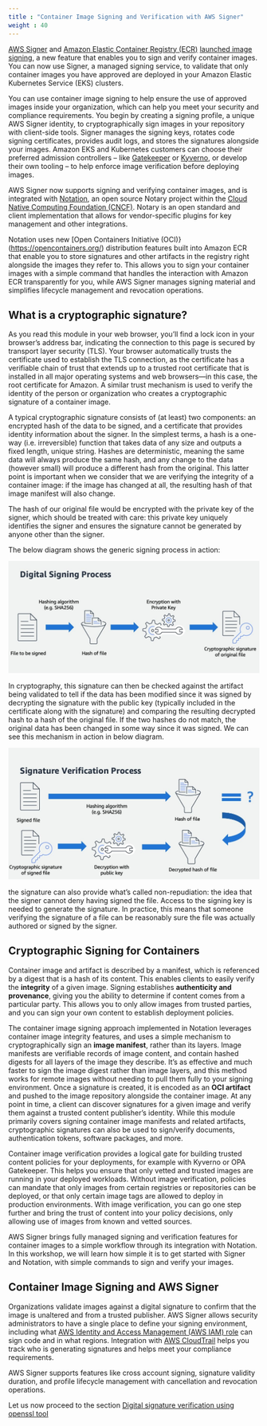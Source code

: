 ```yaml
---
title : "Container Image Signing and Verification with AWS Signer"
weight : 40
---
```


[AWS Signer](https://docs.aws.amazon.com/signer/latest/developerguide/Welcome.html) and [Amazon Elastic Container Registry (ECR)](https://aws.amazon.com/ecr/) [launched image signing](https://aws.amazon.com/about-aws/whats-new/2023/06/aws-container-image-signing/), a new feature that enables you to sign and verify container images. You can now use Signer, a managed signing service, to validate that only container images you have approved are deployed in your Amazon Elastic Kubernetes Service (EKS) clusters. 


You can use container image signing to help ensure the use of approved images inside your organization, which can help you meet your security and compliance requirements.  You begin by creating a signing profile, a unique AWS Signer identity, to cryptographically sign images in your repository with client-side tools. Signer manages the signing keys, rotates code signing certificates, provides audit logs, and stores the signatures alongside your images. Amazon EKS and Kubernetes customers can choose their preferred admission controllers – like [Gatekeeper](https://github.com/open-policy-agent/gatekeeper) or [Kyverno](https://kyverno.io/), or develop their own tooling – to help enforce image verification before deploying images.


AWS Signer now supports signing and verifying container images, and is integrated with [Notation](https://github.com/notaryproject/notation), an open source Notary project within the [Cloud Native Computing Foundation (CNCF)](https://www.cncf.io/). Notary is an open standard and client implementation that allows for vendor-specific plugins for key management and other integrations.

Notation uses new [Open Containers Initiative (OCI)}(https://opencontainers.org/) distribution features built into Amazon ECR that enable you to store signatures and other artifacts in the registry right alongside the images they refer to. This allows you to sign your container images with a simple command that handles the interaction with Amazon ECR transparently for you, while AWS Signer manages signing material and simplifies lifecycle management and revocation operations.

## What is a cryptographic signature?

As you read this module in your web browser, you’ll find a lock icon in your browser’s address bar, indicating the connection to this page is secured by transport layer security (TLS). Your browser automatically trusts the certificate used to establish the TLS connection, as the certificate has a verifiable chain of trust that extends up to a trusted root certificate that is installed in all major operating systems and web browsers—in this case, the root certificate for Amazon. A similar trust mechanism is used to verify the identity of the person or organization who creates a cryptographic signature of a container image.

A typical cryptographic signature consists of (at least) two components: an encrypted hash of the data to be signed, and a certificate that provides identity information about the signer. In the simplest terms, a hash is a one-way (i.e. irreversible) function that takes data of any size and outputs a fixed length, unique string. Hashes are deterministic, meaning the same data will always produce the same hash, and any change to the data (however small) will produce a different hash from the original. This latter point is important when we consider that we are verifying the integrity of a container image: if the image has changed at all, the resulting hash of that image manifest will also change.

The hash of our original file would be encrypted with the private key of the signer, which should be treated with care: this private key uniquely identifies the signer and ensures the signature cannot be generated by anyone other than the signer. 

The below diagram shows the generic signing process in action:

![crypto-1](/static/images/image-security/image-signing/crypto-1.jpg)

In cryptography, this signature can then be checked against the artifact being validated to tell if the data has been modified since it was signed by decrypting the signature with the public key (typically included in the certificate along with the signature) and comparing the resulting decrypted hash to a hash of the original file. If the two hashes do not match, the original data has been changed in some way since it was signed. We can see this mechanism in action in below diagram.

![crypto-2](/static/images/image-security/image-signing/crypto-2.jpg)

the signature can also provide what’s called non-repudiation: the idea that the signer cannot deny having signed the file. Access to the signing key is needed to generate the signature. In practice, this means that someone verifying the signature of a file can be reasonably sure the file was actually authored or signed by the signer.


## Cryptographic Signing for Containers

Container image and artifact is described by a manifest, which is referenced by a digest that is a hash of its content. This enables clients to easily verify the **integrity** of a given image. Signing establishes **authenticity and provenance**, giving you the ability to determine if content comes from a particular party. This allows you to only allow images from trusted parties, and you can sign your own content to establish deployment policies.

The container image signing approach implemented in Notation leverages container image integrity features, and uses a simple mechanism to cryptographically sign an **image manifest**, rather than its layers. Image manifests are verifiable records of image content, and contain hashed digests for all layers of the image they describe. It’s as effective and much faster to sign the image digest rather than image layers, and this method works for remote images without needing to pull them fully to your signing environment. Once a signature is created, it is encoded as an **OCI artifact** and pushed to the image repository alongside the container image. At any point in time, a client can discover signatures for a given image and verify them against a trusted content publisher’s identity. While this module primarily covers signing container image manifests and related artifacts, cryptographic signatures can also be used to sign/verify documents, authentication tokens, software packages, and more.

Container image verification provides a logical gate for building trusted content policies for your deployments, for example with Kyverno or OPA Gatekeeper. This helps you ensure that only vetted and trusted images are running in your deployed workloads. Without image verification, policies can mandate that only images from certain registries or repositories can be deployed, or that only certain image tags are allowed to deploy in production environments. With image verification, you can go one step further and bring the trust of content into your policy decisions, only allowing use of images from known and vetted sources.

AWS Signer brings fully managed signing and verification features for container images to a simple workflow through its integration with Notation. In this workshop, we will learn how simple it is to get started with Signer and Notation, with simple commands to sign and verify your images.


## Container Image Signing and AWS Signer

Organizations validate images against a digital signature to confirm that the image is unaltered and from a trusted publisher. AWS Signer allows security administrators to have a single place to define your signing environment, including what [AWS Identity and Access Management (AWS IAM) role](https://docs.aws.amazon.com/IAM/latest/UserGuide/id_roles.html) can sign code and in what regions. Integration with [AWS CloudTrail](https://docs.aws.amazon.com/awscloudtrail/latest/userguide/) helps you track who is generating signatures and helps meet your compliance requirements.

AWS Signer supports features like cross account signing, signature validity duration, and profile lifecycle management with cancellation and revocation operations.

Let us now proceed to the section [Digital signature verification using openssl tool](1-digital-signature-using-openssl)
